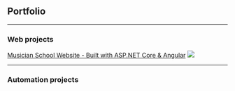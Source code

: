 ## Portfolio

---

### Web projects

[Musician School Website - Built with ASP.NET Core & Angular](/https://github.com/mrjbowling/MusicApp)
<img src="images/music_school.jpg?raw=true"/>

---

### Automation projects
